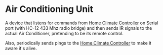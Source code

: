 # Air Conditioning Unit

A device that listens for commands from [Home Climate Controller](https://github.com/ptkoz/infodisplay-controller) on
Serial port (with HC-12 433 Mhz radio bridge) and then sends IR signals to the actual Air Conditioner, pretending to be
its remote control.

Also, periodically sends pings to the [Home Climate Controller](https://github.com/ptkoz/infodisplay-controller) to make
it aware it's alive.